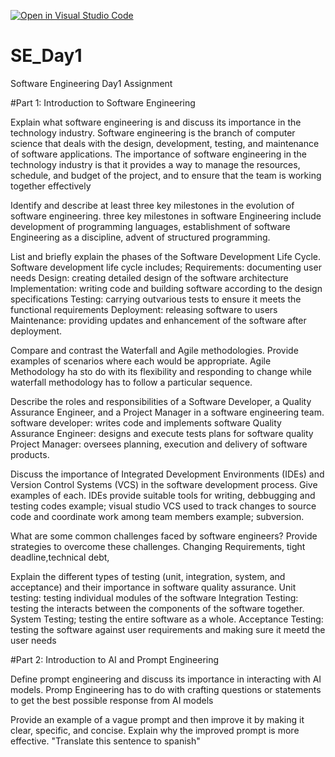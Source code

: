 [![Open in Visual Studio Code](https://classroom.github.com/assets/open-in-vscode-2e0aaae1b6195c2367325f4f02e2d04e9abb55f0b24a779b69b11b9e10269abc.svg)](https://classroom.github.com/online_ide?assignment_repo_id=15592710&assignment_repo_type=AssignmentRepo)
# SE_Day1
Software Engineering Day1 Assignment

#Part 1: Introduction to Software Engineering

Explain what software engineering is and discuss its importance in the technology industry.
Software engineering is the branch of computer science that deals with the design, development, testing, and maintenance of software applications. The importance of software engineering in the technology industry is that it provides a way to manage the resources, schedule, and budget of the project, and to ensure that the team is working together effectively


Identify and describe at least three key milestones in the evolution of software engineering.
three key milestones in software Engineering include
development of programming languages, establishment of software Engineering as a discipline, advent of structured programming.



List and briefly explain the phases of the Software Development Life Cycle.
Software development life cycle includes;
Requirements: documenting user needs
Design: creating detailed design of the software architecture
Implementation: writing code and building software according to the design specifications
Testing: carrying outvarious tests to ensure it meets the functional requirements 
Deployment: releasing software to users
Maintenance: providing updates and enhancement of the software after deployment.


Compare and contrast the Waterfall and Agile methodologies. Provide examples of scenarios where each would be appropriate.
Agile Methodology ha sto do with its flexibility and responding to change while waterfall methodology has to follow  a particular sequence.


Describe the roles and responsibilities of a Software Developer, a Quality Assurance Engineer, and a Project Manager in a software engineering team.
software developer: writes code and implements software
Quality Assurance Engineer: designs and execute tests plans for software quality
Project Manager: oversees planning, execution and delivery of software products.


Discuss the importance of Integrated Development Environments (IDEs) and Version Control Systems (VCS) in the software development process. Give examples of each.
IDEs provide suitable tools for writing, debbugging and testing codes example; visual studio
VCS used to track changes to source code and coordinate work among team members example; subversion.


What are some common challenges faced by software engineers? Provide strategies to overcome these challenges.
Changing Requirements, tight deadline,technical debt,


Explain the different types of testing (unit, integration, system, and acceptance) and their importance in software quality assurance.
Unit testing: testing individual modules of the software
Integration Testing: testing the interacts between the components of the software together.
System Testing; testing the entire software as a whole.
Acceptance Testing: testing the software against user requirements and making sure it meetd the user needs

#Part 2: Introduction to AI and Prompt Engineering


Define prompt engineering and discuss its importance in interacting with AI models.
Promp Engineering has to do with crafting questions or statements to get the best possible response from AI models


Provide an example of a vague prompt and then improve it by making it clear, specific, and concise. Explain why the improved prompt is more effective.
"Translate this sentence to spanish"
